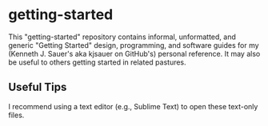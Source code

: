 # getting-started
This "getting-started" repository contains informal, unformatted, and generic "Getting Started" design, programming, and software guides for my (Kenneth J. Sauer's aka kjsauer on GitHub's) personal reference. It may also be useful to others getting started in related pastures.

## Useful Tips
I recommend using a text editor (e.g., Sublime Text) to open these text-only files.